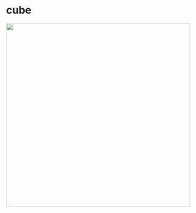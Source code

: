 # cube

<img src="https://user-images.githubusercontent.com/6099321/43369210-fdfa3994-9361-11e8-98e8-c0b8ae1d72b1.gif" width="500" />
